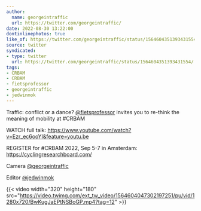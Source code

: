 ```yaml
---
author:
  name: georgeintraffic
  url: https://twitter.com/georgeintraffic/
date: 2022-08-30 13:22:00
dontinlinephotos: true
like_of: https://twitter.com/georgeintraffic/status/1564604351393431554/
source: twitter
syndicated:
- type: twitter
  url: https://twitter.com/georgeintraffic/status/1564604351393431554/
tags:
- CRBAM
- CRBAM
- fietsprofessor
- georgeintraffic
- jedwinmok
---
```


Traffic: conflict or a dance? [@fietsprofessor](https://twitter.com/fietsprofessor/) invites you to re-think the meaning of mobility at #CRBAM



WATCH full talk: https://www.youtube.com/watch?v=Ezr_ec6ooYI&feature=youtu.be



REGISTER for #CRBAM 2022, Sep 5-7 in Amsterdam: https://cyclingresearchboard.com/ 



Camera [@georgeintraffic](https://twitter.com/georgeintraffic/) 

Editor [@jedwinmok](https://twitter.com/jedwinmok/) 

{{< video width="320" height="180" src="https://video.twimg.com/ext_tw_video/1564604047302197251/pu/vid/1280x720/BwKugJaEPtNSBoGP.mp4?tag=12" >}}